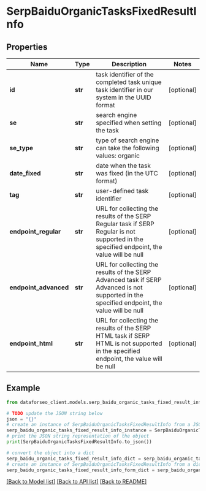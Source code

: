 # SerpBaiduOrganicTasksFixedResultInfo


## Properties

Name | Type | Description | Notes
------------ | ------------- | ------------- | -------------
**id** | **str** | task identifier of the completed task unique task identifier in our system in the UUID format | [optional] 
**se** | **str** | search engine specified when setting the task | [optional] 
**se_type** | **str** | type of search engine can take the following values: organic | [optional] 
**date_fixed** | **str** | date when the task was fixed (in the UTC format) | [optional] 
**tag** | **str** | user-defined task identifier | [optional] 
**endpoint_regular** | **str** | URL for collecting the results of the SERP Regular task if SERP Regular is not supported in the specified endpoint, the value will be null | [optional] 
**endpoint_advanced** | **str** | URL for collecting the results of the SERP Advanced task if SERP Advanced is not supported in the specified endpoint, the value will be null | [optional] 
**endpoint_html** | **str** | URL for collecting the results of the SERP HTML task if SERP HTML is not supported in the specified endpoint, the value will be null | [optional] 

## Example

```python
from dataforseo_client.models.serp_baidu_organic_tasks_fixed_result_info import SerpBaiduOrganicTasksFixedResultInfo

# TODO update the JSON string below
json = "{}"
# create an instance of SerpBaiduOrganicTasksFixedResultInfo from a JSON string
serp_baidu_organic_tasks_fixed_result_info_instance = SerpBaiduOrganicTasksFixedResultInfo.from_json(json)
# print the JSON string representation of the object
print(SerpBaiduOrganicTasksFixedResultInfo.to_json())

# convert the object into a dict
serp_baidu_organic_tasks_fixed_result_info_dict = serp_baidu_organic_tasks_fixed_result_info_instance.to_dict()
# create an instance of SerpBaiduOrganicTasksFixedResultInfo from a dict
serp_baidu_organic_tasks_fixed_result_info_form_dict = serp_baidu_organic_tasks_fixed_result_info.from_dict(serp_baidu_organic_tasks_fixed_result_info_dict)
```
[[Back to Model list]](../README.md#documentation-for-models) [[Back to API list]](../README.md#documentation-for-api-endpoints) [[Back to README]](../README.md)


